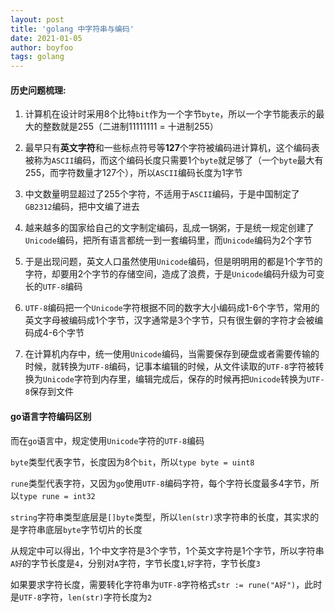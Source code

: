 ```yaml
---
layout: post
title: 'golang 中字符串与编码'
date: 2021-01-05
author: boyfoo
tags: golang
---
```


#### 历史问题梳理:

1. 计算机在设计时采用8个比特`bit`作为一个字节`byte`，所以一个字节能表示的最大的整数就是255（二进制11111111 = 十进制255）

2. 最早只有**英文字符**和一些标点符号等**127**个字符被编码进计算机，这个编码表被称为`ASCII`编码，而这个编码长度只需要1个`byte`就足够了（一个`byte`最大有255，而字符数量才127个），所以`ASCII`编码长度为1字节

3. 中文数量明显超过了255个字符，不适用于`ASCII`编码，于是中国制定了`GB2312`编码，把中文编了进去

4. 越来越多的国家给自己的文字制定编码，乱成一锅粥，于是统一规定创建了`Unicode`编码，把所有语言都统一到一套编码里，而`Unicode`编码为2个字节

5. 于是出现问题，英文人口虽然使用`Unicode`编码，但是明明用的都是1个字节的字符，却要用2个字节的存储空间，造成了浪费，于是`Unicode`编码升级为可变长的`UTF-8`编码

6. `UTF-8`编码把一个`Unicode`字符根据不同的数字大小编码成1-6个字节，常用的英文字母被编码成1个字节，汉字通常是3个字节，只有很生僻的字符才会被编码成4-6个字节

7. 在计算机内存中，统一使用`Unicode`编码，当需要保存到硬盘或者需要传输的时候，就转换为`UTF-8`编码，记事本编辑的时候，从文件读取的`UTF-8`字符被转换为`Unicode`字符到内存里，编辑完成后，保存的时候再把`Unicode`转换为`UTF-8`保存到文件


#### go语言字符编码区别

而在`go`语言中，规定使用`Unicode`字符的`UTF-8`编码

`byte`类型代表字节，长度因为8个`bit`，所以`type byte = uint8`

`rune`类型代表字符，又因为`go`使用`UTF-8`编码字符，每个字符长度最多4字节，所以`type rune = int32`

`string`字符串类型底层是`[]byte`类型，所以`len(str)`求字符串的长度，其实求的是字符串底层`byte`字节切片的长度

从规定中可以得出，1个中文字符是3个字节，1个英文字符是1个字节，所以字符串`A好`的字节长度是`4`，分别对`A`字符，字节长度`1`,`好`字符，字节长度`3`

如果要求字符长度，需要转化字符串为`UTF-8`字符格式`str := rune("A好")`，此时是`UTF-8`字符，`len(str)`字符长度为`2`